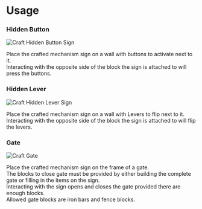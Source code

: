 [craft-hidden-button]: https://raw.githubusercontent.com/CubeEngine/modules-extra/master/mechanism/docs/image/craft-hidden-button.jpg
[craft-hidden-lever]: https://raw.githubusercontent.com/CubeEngine/modules-extra/master/mechanism/docs/image/craft-hidden-lever.jpg
[craft-gate]: https://raw.githubusercontent.com/CubeEngine/modules-extra/master/mechanism/docs/image/craft-gate.jpg
# Usage

### Hidden Button ###

![Craft Hidden Button Sign][craft-hidden-button]

Place the crafted mechanism sign on a wall with buttons to activate next to it.   
Interacting with the opposite side of the block the sign is attached to will press the buttons.

### Hidden Lever ###

![Craft Hidden Lever Sign][craft-hidden-lever]

Place the crafted mechanism sign on a wall with Levers to flip next to it.  
Interacting with the opposite side of the block the sign is attached to will flip the levers.

### Gate ###

![Craft Gate][craft-gate]

Place the crafted mechanism sign on the frame of a gate.  
The blocks to close gate must be provided by either building the complete gate or filling in the items on the sign.  
Interacting with the sign opens and closes the gate provided there are enough blocks.  
Allowed gate blocks are iron bars and fence blocks.
